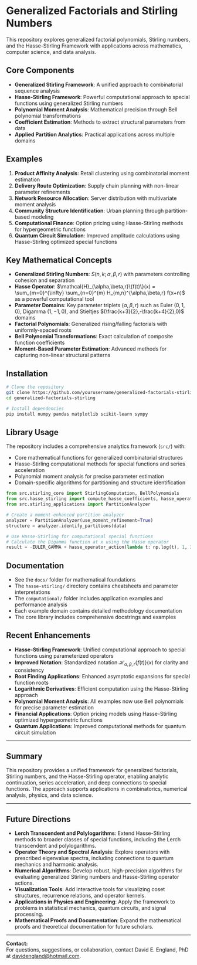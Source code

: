 # Generalized Factorials and Stirling Numbers

This repository explores generalized factorial polynomials, Stirling numbers, and the Hasse-Stirling Framework with applications across mathematics, computer science, and data analysis.

## Core Components

- **Generalized Stirling Framework**: A unified approach to combinatorial sequence analysis
- **Hasse-Stirling Framework**: Powerful computational approach to special functions using generalized Stirling numbers
- **Polynomial Moment Analysis**: Mathematical precision through Bell polynomial transformations
- **Coefficient Estimation**: Methods to extract structural parameters from data
- **Applied Partition Analytics**: Practical applications across multiple domains

## Examples

1. **Product Affinity Analysis**: Retail clustering using combinatorial moment estimation
2. **Delivery Route Optimization**: Supply chain planning with non-linear parameter refinements
3. **Network Resource Allocation**: Server distribution with multivariate moment analysis
4. **Community Structure Identification**: Urban planning through partition-based modeling
5. **Computational Finance**: Option pricing using Hasse-Stirling methods for hypergeometric functions
6. **Quantum Circuit Simulation**: Improved amplitude calculations using Hasse-Stirling optimized special functions

## Key Mathematical Concepts

- **Generalized Stirling Numbers**: $S(n,k;\alpha,\beta,r)$ with parameters controlling cohesion and separation
- **Hasse Operator**: $\mathcal{H}_{\alpha,\beta,r}\{f(t)\}(x) = \sum_{m=0}^{\infty} \sum_{n=0}^{m} H_{m,n}^{\alpha,\beta,r} f(x+n)$ as a powerful computational tool
- **Parameter Domains**: Key parameter triplets $(\alpha,\beta,r)$ such as Euler $(0,1,0)$, Digamma $(1,-1,0)$, and Stieltjes $(\frac{k+3}{2},-\frac{k+4}{2},0)$ domains
- **Factorial Polynomials**: Generalized rising/falling factorials with uniformly-spaced roots
- **Bell Polynomial Transformations**: Exact calculation of composite function coefficients
- **Moment-Based Parameter Estimation**: Advanced methods for capturing non-linear structural patterns

## Installation

```bash
# Clone the repository
git clone https://github.com/yourusername/generalized-factorials-stirling.git
cd generalized-factorials-stirling

# Install dependencies
pip install numpy pandas matplotlib scikit-learn sympy
```

## Library Usage

The repository includes a comprehensive analytics framework (`src/`) with:

- Core mathematical functions for generalized combinatorial structures
- Hasse-Stirling computational methods for special functions and series acceleration
- Polynomial moment analysis for precise parameter estimation
- Domain-specific algorithms for partitioning and structure identification

```python
from src.stirling_core import StirlingComputation, BellPolynomials
from src.hasse_stirling import compute_hasse_coefficients, hasse_operator_action
from src.stirling_applications import PartitionAnalyzer

# Create a moment-enhanced partition analyzer
analyzer = PartitionAnalyzer(use_moment_refinement=True)
structure = analyzer.identify_partitions(data)

# Use Hasse-Stirling for computational special functions
# Calculate the Digamma function at x using the Hasse operator
result = -EULER_GAMMA + hasse_operator_action(lambda t: np.log(t), 1, 30, 1, -1, 0, x-1)
```

## Documentation

- See the `docs/` folder for mathematical foundations
- The `hasse-stirling/` directory contains cheatsheets and parameter interpretations
- The `computational/` folder includes application examples and performance analysis
- Each example domain contains detailed methodology documentation
- The core library includes comprehensive docstrings and examples

## Recent Enhancements

- **Hasse-Stirling Framework**: Unified computational approach to special functions using parameterized operators
- **Improved Notation**: Standardized notation $\mathcal{H}_{\alpha,\beta,r}\{f(t)\}(x)$ for clarity and consistency
- **Root Finding Applications**: Enhanced asymptotic expansions for special function roots
- **Logarithmic Derivatives**: Efficient computation using the Hasse-Stirling approach
- **Polynomial Moment Analysis**: All examples now use Bell polynomials for precise parameter estimation
- **Financial Applications**: Option pricing models using Hasse-Stirling optimized hypergeometric functions
- **Quantum Applications**: Improved computational methods for quantum circuit simulation

---

## Summary

This repository provides a unified framework for generalized factorials, Stirling numbers, and the Hasse-Stirling operator, enabling analytic continuation, series acceleration, and deep connections to special functions. The approach supports applications in combinatorics, numerical analysis, physics, and data science.

---

## Future Directions

- **Lerch Transcendent and Polylogarithms**: Extend Hasse-Stirling methods to broader classes of special functions, including the Lerch transcendent and polylogarithms.
- **Operator Theory and Spectral Analysis**: Explore operators with prescribed eigenvalue spectra, including connections to quantum mechanics and harmonic analysis.
- **Numerical Algorithms**: Develop robust, high-precision algorithms for evaluating generalized Stirling numbers and Hasse-Stirling operator actions.
- **Visualization Tools**: Add interactive tools for visualizing coset structures, recurrence relations, and operator kernels.
- **Applications in Physics and Engineering**: Apply the framework to problems in statistical mechanics, quantum circuits, and signal processing.
- **Mathematical Proofs and Documentation**: Expand the mathematical proofs and theoretical documentation for future scholars.

---

**Contact:**  
For questions, suggestions, or collaboration, contact David E. England, PhD at davidengland@hotmail.com.
